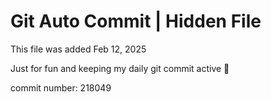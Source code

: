 # Git Auto Commit | Hidden File

This file was added Feb 12, 2025

Just for fun and keeping my daily git commit active 🤪

commit number: 218049
